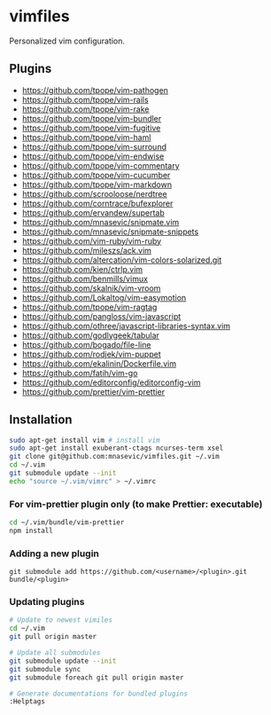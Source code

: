 # vimfiles

Personalized vim configuration.

## Plugins

* https://github.com/tpope/vim-pathogen
* https://github.com/tpope/vim-rails
* https://github.com/tpope/vim-rake
* https://github.com/tpope/vim-bundler
* https://github.com/tpope/vim-fugitive
* https://github.com/tpope/vim-haml
* https://github.com/tpope/vim-surround
* https://github.com/tpope/vim-endwise
* https://github.com/tpope/vim-commentary
* https://github.com/tpope/vim-cucumber
* https://github.com/tpope/vim-markdown
* https://github.com/scrooloose/nerdtree
* https://github.com/corntrace/bufexplorer
* https://github.com/ervandew/supertab
* https://github.com/mnasevic/snipmate.vim
* https://github.com/mnasevic/snipmate-snippets
* https://github.com/vim-ruby/vim-ruby
* https://github.com/mileszs/ack.vim
* https://github.com/altercation/vim-colors-solarized.git
* https://github.com/kien/ctrlp.vim
* https://github.com/benmills/vimux
* https://github.com/skalnik/vim-vroom
* https://github.com/Lokaltog/vim-easymotion
* https://github.com/tpope/vim-ragtag
* https://github.com/pangloss/vim-javascript
* https://github.com/othree/javascript-libraries-syntax.vim
* https://github.com/godlygeek/tabular
* https://github.com/bogado/file-line
* https://github.com/rodjek/vim-puppet
* https://github.com/ekalinin/Dockerfile.vim
* https://github.com/fatih/vim-go
* https://github.com/editorconfig/editorconfig-vim
* https://github.com/prettier/vim-prettier

## Installation

```sh
sudo apt-get install vim # install vim
sudo apt-get install exuberant-ctags ncurses-term xsel
git clone git@github.com:mnasevic/vimfiles.git ~/.vim
cd ~/.vim
git submodule update --init
echo "source ~/.vim/vimrc" > ~/.vimrc
```

### For vim-prettier plugin only (to make Prettier: executable)
```sh
cd ~/.vim/bundle/vim-prettier
npm install
```

### Adding a new plugin

```
git submodule add https://github.com/<username>/<plugin>.git bundle/<plugin>
```

### Updating plugins

```sh
# Update to newest vimiles
cd ~/.vim
git pull origin master

# Update all submodules
git submodule update --init
git submodule sync
git submodule foreach git pull origin master

# Generate documentations for bundled plugins
:Helptags
```
